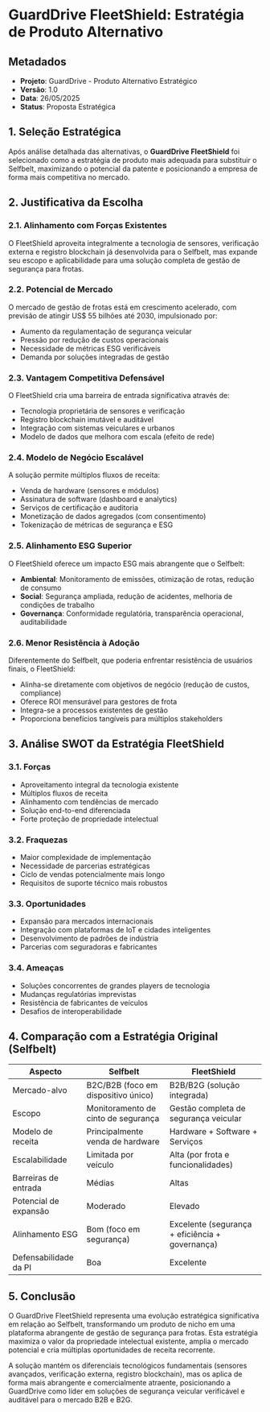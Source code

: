 # GuardDrive FleetShield: Estratégia de Produto Alternativo

## Metadados

- **Projeto**: GuardDrive - Produto Alternativo Estratégico
- **Versão**: 1.0
- **Data**: 26/05/2025
- **Status**: Proposta Estratégica

## 1. Seleção Estratégica

Após análise detalhada das alternativas, o **GuardDrive FleetShield** foi selecionado como a estratégia de produto mais adequada para substituir o Selfbelt, maximizando o potencial da patente e posicionando a empresa de forma mais competitiva no mercado.

## 2. Justificativa da Escolha

### 2.1. Alinhamento com Forças Existentes

O FleetShield aproveita integralmente a tecnologia de sensores, verificação externa e registro blockchain já desenvolvida para o Selfbelt, mas expande seu escopo e aplicabilidade para uma solução completa de gestão de segurança para frotas.

### 2.2. Potencial de Mercado

O mercado de gestão de frotas está em crescimento acelerado, com previsão de atingir US$ 55 bilhões até 2030, impulsionado por:

- Aumento da regulamentação de segurança veicular
- Pressão por redução de custos operacionais
- Necessidade de métricas ESG verificáveis
- Demanda por soluções integradas de gestão

### 2.3. Vantagem Competitiva Defensável

O FleetShield cria uma barreira de entrada significativa através de:

- Tecnologia proprietária de sensores e verificação
- Registro blockchain imutável e auditável
- Integração com sistemas veiculares e urbanos
- Modelo de dados que melhora com escala (efeito de rede)

### 2.4. Modelo de Negócio Escalável

A solução permite múltiplos fluxos de receita:

- Venda de hardware (sensores e módulos)
- Assinatura de software (dashboard e analytics)
- Serviços de certificação e auditoria
- Monetização de dados agregados (com consentimento)
- Tokenização de métricas de segurança e ESG

### 2.5. Alinhamento ESG Superior

O FleetShield oferece um impacto ESG mais abrangente que o Selfbelt:

- **Ambiental**: Monitoramento de emissões, otimização de rotas, redução de consumo
- **Social**: Segurança ampliada, redução de acidentes, melhoria de condições de trabalho
- **Governança**: Conformidade regulatória, transparência operacional, auditabilidade

### 2.6. Menor Resistência à Adoção

Diferentemente do Selfbelt, que poderia enfrentar resistência de usuários finais, o FleetShield:

- Alinha-se diretamente com objetivos de negócio (redução de custos, compliance)
- Oferece ROI mensurável para gestores de frota
- Integra-se a processos existentes de gestão
- Proporciona benefícios tangíveis para múltiplos stakeholders

## 3. Análise SWOT da Estratégia FleetShield

### 3.1. Forças

- Aproveitamento integral da tecnologia existente
- Múltiplos fluxos de receita
- Alinhamento com tendências de mercado
- Solução end-to-end diferenciada
- Forte proteção de propriedade intelectual

### 3.2. Fraquezas

- Maior complexidade de implementação
- Necessidade de parcerias estratégicas
- Ciclo de vendas potencialmente mais longo
- Requisitos de suporte técnico mais robustos

### 3.3. Oportunidades

- Expansão para mercados internacionais
- Integração com plataformas de IoT e cidades inteligentes
- Desenvolvimento de padrões de indústria
- Parcerias com seguradoras e fabricantes

### 3.4. Ameaças

- Soluções concorrentes de grandes players de tecnologia
- Mudanças regulatórias imprevistas
- Resistência de fabricantes de veículos
- Desafios de interoperabilidade

## 4. Comparação com a Estratégia Original (Selfbelt)

| Aspecto               | Selfbelt                            | FleetShield                                     |
| --------------------- | ----------------------------------- | ----------------------------------------------- |
| Mercado-alvo          | B2C/B2B (foco em dispositivo único) | B2B/B2G (solução integrada)                     |
| Escopo                | Monitoramento de cinto de segurança | Gestão completa de segurança veicular           |
| Modelo de receita     | Principalmente venda de hardware    | Hardware + Software + Serviços                  |
| Escalabilidade        | Limitada por veículo                | Alta (por frota e funcionalidades)              |
| Barreiras de entrada  | Médias                              | Altas                                           |
| Potencial de expansão | Moderado                            | Elevado                                         |
| Alinhamento ESG       | Bom (foco em segurança)             | Excelente (segurança + eficiência + governança) |
| Defensabilidade da PI | Boa                                 | Excelente                                       |

## 5. Conclusão

O GuardDrive FleetShield representa uma evolução estratégica significativa em relação ao Selfbelt, transformando um produto de nicho em uma plataforma abrangente de gestão de segurança para frotas. Esta estratégia maximiza o valor da propriedade intelectual existente, amplia o mercado potencial e cria múltiplas oportunidades de receita recorrente.

A solução mantém os diferenciais tecnológicos fundamentais (sensores avançados, verificação externa, registro blockchain), mas os aplica de forma mais abrangente e comercialmente atraente, posicionando a GuardDrive como líder em soluções de segurança veicular verificável e auditável para o mercado B2B e B2G.
